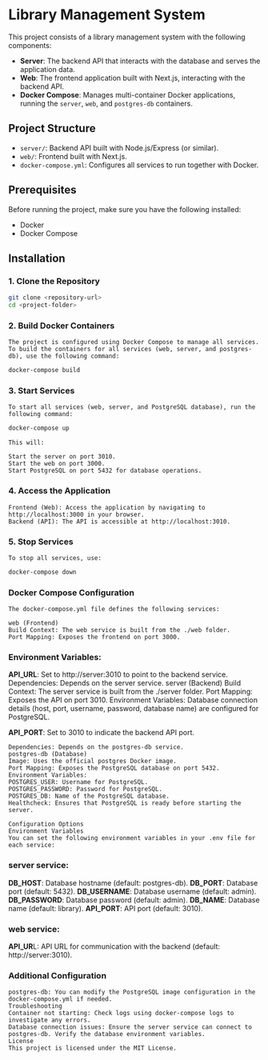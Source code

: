 # Library Management System

This project consists of a library management system with the following components:

- **Server**: The backend API that interacts with the database and serves the application data.
- **Web**: The frontend application built with Next.js, interacting with the backend API.
- **Docker Compose**: Manages multi-container Docker applications, running the `server`, `web`, and `postgres-db` containers.

## Project Structure

- `server/`: Backend API built with Node.js/Express (or similar).
- `web/`: Frontend built with Next.js.
- `docker-compose.yml`: Configures all services to run together with Docker.

## Prerequisites

Before running the project, make sure you have the following installed:

- Docker
- Docker Compose

## Installation

### 1. Clone the Repository

```bash
git clone <repository-url>
cd <project-folder>
```

### 2. Build Docker Containers
	The project is configured using Docker Compose to manage all services. To build the containers for all services (web, server, and postgres-db), use the following command:

```bash
docker-compose build
```

### 3. Start Services
	To start all services (web, server, and PostgreSQL database), run the following command:

```bash
docker-compose up
```

	This will:

	Start the server on port 3010.
	Start the web on port 3000.
	Start PostgreSQL on port 5432 for database operations.

### 4. Access the Application
	Frontend (Web): Access the application by navigating to http://localhost:3000 in your browser.
	Backend (API): The API is accessible at http://localhost:3010.

### 5. Stop Services
	To stop all services, use:

```bash
docker-compose down
```

### Docker Compose Configuration
	The docker-compose.yml file defines the following services:

	web (Frontend)
	Build Context: The web service is built from the ./web folder.
	Port Mapping: Exposes the frontend on port 3000.

### Environment Variables:
**API_URL**: Set to http://server:3010 to point to the backend service.
	Dependencies: Depends on the server service.
	server (Backend)
	Build Context: The server service is built from the ./server folder.
	Port Mapping: Exposes the API on port 3010.
	Environment Variables:
	Database connection details (host, port, username, password, database name) are configured for PostgreSQL.

**API_PORT**: Set to 3010 to indicate the backend API port.

	Dependencies: Depends on the postgres-db service.
	postgres-db (Database)
	Image: Uses the official postgres Docker image.
	Port Mapping: Exposes the PostgreSQL database on port 5432.
	Environment Variables:
	POSTGRES_USER: Username for PostgreSQL.
	POSTGRES_PASSWORD: Password for PostgreSQL.
	POSTGRES_DB: Name of the PostgreSQL database.
	Healthcheck: Ensures that PostgreSQL is ready before starting the server.

	Configuration Options
	Environment Variables
	You can set the following environment variables in your .env file for each service:

### server service:

**DB_HOST**: Database hostname (default: postgres-db).
**DB_PORT**: Database port (default: 5432).
**DB_USERNAME**: Database username (default: admin).
**DB_PASSWORD**: Database password (default: admin).
**DB_NAME**: Database name (default: library).
**API_PORT**: API port (default: 3010).

### web service:

**API_UR**L: API URL for communication with the backend (default: http://server:3010).

### Additional Configuration
	postgres-db: You can modify the PostgreSQL image configuration in the docker-compose.yml if needed.
	Troubleshooting
	Container not starting: Check logs using docker-compose logs to investigate any errors.
	Database connection issues: Ensure the server service can connect to postgres-db. Verify the database environment variables.
	License
	This project is licensed under the MIT License.